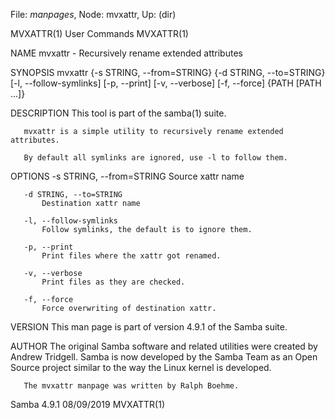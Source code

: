 File: *manpages*,  Node: mvxattr,  Up: (dir)

MVXATTR(1)                       User Commands                      MVXATTR(1)



NAME
       mvxattr - Recursively rename extended attributes

SYNOPSIS
       mvxattr {-s STRING, --from=STRING} {-d STRING, --to=STRING}
        [-l, --follow-symlinks] [-p, --print] [-v, --verbose] [-f, --force]
        {PATH [PATH ...]}

DESCRIPTION
       This tool is part of the samba(1) suite.

       mvxattr is a simple utility to recursively rename extended attributes.

       By default all symlinks are ignored, use -l to follow them.

OPTIONS
       -s STRING, --from=STRING
           Source xattr name

       -d STRING, --to=STRING
           Destination xattr name

       -l, --follow-symlinks
           Follow symlinks, the default is to ignore them.

       -p, --print
           Print files where the xattr got renamed.

       -v, --verbose
           Print files as they are checked.

       -f, --force
           Force overwriting of destination xattr.

VERSION
       This man page is part of version 4.9.1 of the Samba suite.

AUTHOR
       The original Samba software and related utilities were created by
       Andrew Tridgell. Samba is now developed by the Samba Team as an Open
       Source project similar to the way the Linux kernel is developed.

       The mvxattr manpage was written by Ralph Boehme.



Samba 4.9.1                       08/09/2019                        MVXATTR(1)
